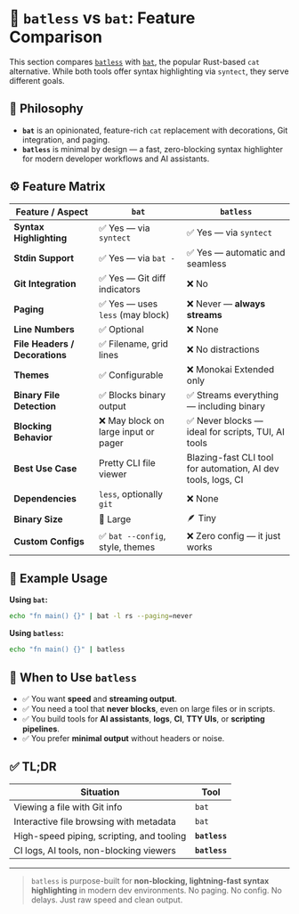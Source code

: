 
# 🥊 `batless` vs `bat`: Feature Comparison

This section compares [`batless`](https://github.com/docdyhr/batless) with [`bat`](https://github.com/sharkdp/bat), the popular Rust-based `cat` alternative. While both tools offer syntax highlighting via `syntect`, they serve different goals.

## 🧠 Philosophy

- **`bat`** is an opinionated, feature-rich `cat` replacement with decorations, Git integration, and paging.
- **`batless`** is minimal by design — a fast, zero-blocking syntax highlighter for modern developer workflows and AI assistants.

## ⚙️ Feature Matrix

| Feature / Aspect           | `bat`                                                                 | `batless`                                                                                 |
|----------------------------|------------------------------------------------------------------------|--------------------------------------------------------------------------------------------|
| **Syntax Highlighting**    | ✅ Yes — via `syntect`                                                 | ✅ Yes — via `syntect`                                                                     |
| **Stdin Support**          | ✅ Yes — via `bat -`                                                   | ✅ Yes — automatic and seamless                                                            |
| **Git Integration**        | ✅ Yes — Git diff indicators                                           | ❌ No                                                                                       |
| **Paging**                 | ✅ Yes — uses `less` (may block)                                       | ❌ Never — **always streams**                                                              |
| **Line Numbers**           | ✅ Optional                                                            | ❌ None                                                                                     |
| **File Headers / Decorations** | ✅ Filename, grid lines                                          | ❌ No distractions                                                                          |
| **Themes**                 | ✅ Configurable                                                        | ❌ Monokai Extended only                                                                   |
| **Binary File Detection**  | ✅ Blocks binary output                                                | ✅ Streams everything — including binary                                                   |
| **Blocking Behavior**      | ❌ May block on large input or pager                                   | ✅ Never blocks — ideal for scripts, TUI, AI tools                                         |
| **Best Use Case**          | Pretty CLI file viewer                                                | Blazing-fast CLI tool for automation, AI dev tools, logs, CI                               |
| **Dependencies**           | `less`, optionally `git`                                               | ❌ None                                                                                     |
| **Binary Size**            | 🐘 Large                                                              | 🪶 Tiny                                                                                     |
| **Custom Configs**         | ✅ `bat --config`, style, themes                                       | ❌ Zero config — it just works                                                             |

## 🧪 Example Usage

**Using `bat`:**
```bash
echo "fn main() {}" | bat -l rs --paging=never
```

**Using `batless`:**
```bash
echo "fn main() {}" | batless
```

## 🧭 When to Use `batless`

- ✅ You want **speed** and **streaming output**.
- ✅ You need a tool that **never blocks**, even on large files or in scripts.
- ✅ You build tools for **AI assistants**, **logs**, **CI**, **TTY UIs**, or **scripting pipelines**.
- ✅ You prefer **minimal output** without headers or noise.

## ✅ TL;DR

| Situation                                  | Tool       |
|-------------------------------------------|------------|
| Viewing a file with Git info              | `bat`      |
| Interactive file browsing with metadata   | `bat`      |
| High-speed piping, scripting, and tooling | **`batless`** |
| CI logs, AI tools, non-blocking viewers   | **`batless`** |

---

> `batless` is purpose-built for **non-blocking, lightning-fast syntax highlighting** in modern dev environments. No paging. No config. No delays. Just raw speed and clean output.
